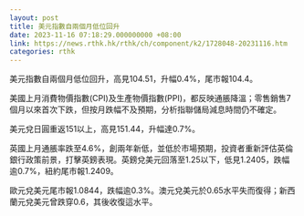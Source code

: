 ```yaml
---
layout: post
title: 美元指數自兩個月低位回升
date: 2023-11-16 07:18:29.000000000 +08:00
link: https://news.rthk.hk/rthk/ch/component/k2/1728048-20231116.htm
categories: rthk
---
```


美元指數自兩個月低位回升，高見104.51，升幅0.4%，尾市報104.4。

美國上月消費物價指數(CPI)及生產物價指數(PPI)，都反映通脹降溫；零售銷售7個月以來首次下跌，但按月跌幅不及預期，分析指聯儲局減息時間仍不確定。

美元兌日圓重返151以上，高見151.44，升幅達0.7%。

英國上月通脹率跌至4.6%，創兩年新低，並低於市場預期，投資者重新評估英倫銀行政策前景，打擊英鎊表現。英鎊兌美元回落至1.25以下，低見1.2405，跌幅逾0.7%，紐約尾市報1.2409。

歐元兌美元尾市報1.0844，跌幅逾0.3%。澳元兌美元於0.65水平失而復得；新西蘭元兌美元曾跌穿0.6，其後收復這水平。
